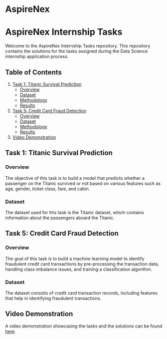 # AspireNex

# AspireNex Internship Tasks

Welcome to the AspireNex Internship Tasks repository. This repository contains the solutions for the tasks assigned during the Data Science internship application process.

## Table of Contents
1. [Task 1: Titanic Survival Prediction](#task-1-titanic-survival-prediction)
    - [Overview](#overview)
    - [Dataset](#dataset)
    - [Methodology](#methodology)
    - [Results](#results)
2. [Task 5: Credit Card Fraud Detection](#task-5-credit-card-fraud-detection)
    - [Overview](#overview-1)
    - [Dataset](#dataset-1)
    - [Methodology](#methodology-1)
    - [Results](#results-1)
3. [Video Demonstration](#video-demonstration)

## Task 1: Titanic Survival Prediction

### Overview
The objective of this task is to build a model that predicts whether a passenger on the Titanic survived or not based on various features such as age, gender, ticket class, fare, and cabin.

### Dataset
The dataset used for this task is the Titanic dataset, which contains information about the passengers aboard the Titanic.


## Task 5: Credit Card Fraud Detection

### Overview
The goal of this task is to build a machine learning model to identify fraudulent credit card transactions by pre-processing the transaction data, handling class imbalance issues, and training a classification algorithm.

### Dataset
The dataset consists of credit card transaction records, including features that help in identifying fraudulent transactions.



## Video Demonstration
A video demonstration showcasing the tasks and the solutions can be found [here](https://drive.google.com/file/d/1AtBfgnof9eXwoHsWBvEcOH5CVrUk1bnN/view?usp=sharing).


